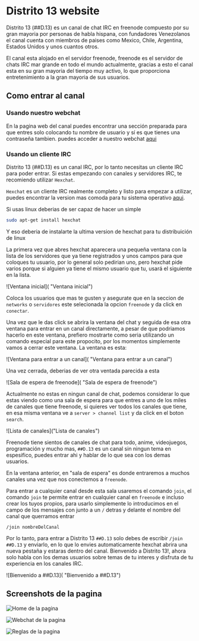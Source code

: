 # Distrito 13 website

<!-- This is the code of the IRC channel ##D.13. Me and the other members of the channel use this repository to work on the webpage -->
Distrito 13 (##D.13) es un canal de chat IRC en freenode compuesto por su gran mayoria por personas de habla hispana, con fundadores Venezolanos el canal cuenta con miembros de paises como Mexico, Chile, Argentina, Estados Unidos y unos cuantos otros.

El canal esta alojado en el servidor freenode, freenode es el servidor de chats IRC mar grande en todo el mundo actualmente, gracias a esto el canal esta en su gran mayoria del tiempo muy activo, lo que proporciona entretenimiento a la gran mayoria de sus usuarios.

## Como entrar al canal

### Usando nuestro webchat
En la pagina web del canal puedes encontrar una sección preparada para que entres solo colocando tu nombre de usuario y sí es que tienes una contraseña tambien. puedes acceder a nuestro webchat [aqui]( www.google.com)

### Usando un cliente IRC
Distrito 13 (##D.13) es un canal IRC, por lo tanto necesitas un cliente IRC para poder entrar. Si estas empezando con canales y servidores IRC, te recomiendo utilizar `Hexchat`.

`Hexchat` es un cliente IRC realmente completo y listo para empezar a utilizar, puedes encontrar la version mas comoda para tu sistema operativo [aqui](https://hexchat.github.io/downloads.html). 

Si usas linux deberias de ser capaz de hacer un simple
```bash
sudo apt-get install hexchat
```
Y eso deberia de instalarte la ultima version de hexchat para tu distribuición de linux

La primera vez que abres hexchat aparecera una pequeña ventana con la lista de los servidores que ya tiene registrados y unos campos para que coloques tu usuario, por lo general solo pedirian uno, pero hexchat pide varios porque si alguien ya tiene el mismo usuario que tu, usará el siguiente en la lista.

![Ventana inicial]( "Ventana inicial")

Coloca los usuarios que mas te gusten y asegurate que en la seccion de `networks` o `servidores` este selecionada la opcion `freenode` y da click en `conectar`.

Una vez que le das click se abrira la ventana del chat y seguida de esa otra ventana para entrar en un canal directamente, a pesar de que podriamos hacerlo en este ventana, prefiero mostrarte como seria utilizando un comando especial para este propocito, por los momentos simplemente vamos a cerrar este ventana. La ventana es esta:

![Ventana para entrar a un canal]( "Ventana para entrar a un canal")

Una vez cerrada, deberias de ver otra ventada parecida a esta

![Sala de espera de freenode]( "Sala de espera de freenode")

Actualmente no estas en ningun canal de chat, podemos considerar lo que estas viendo como una sala de espera para que entres a uno de los miles de canales que tiene freenode, si quieres ver todos los canales que tiene, en esa misma ventana ve a `server > channel list` y da click en el boton `search`.

![Lista de canales]("Lista de canales")

Freenode tiene sientos de canales de chat para todo, anime, videojuegos, programación y mucho mas, `##D.13` es un canal sin ningun tema en espesifico, puedes entrar ahi y hablar de lo que sea con los demas usuarios.

En la ventana anterior, en "sala de espera" es donde entraremos a muchos canales una vez que nos conectemos a `freenode`.

Para entrar a cualquier canal desde esta sala usaremos el comando `join`, el comando `join` te permite entrar en cualquier canal en `freenode` e incluso crear los tuyos propios, para usarlo simplemente lo introducimos en el campo de los mensajes con junto a un `/` detras y delante el nombre del canal que querramos entrar

```/join nombreDelCanal```

Por lo tanto, para entrar a Distrito 13 `##D.13` solo debes de escribir `/join ##D.13` y enviarlo, en lo que lo envies automaticamente hexchat abrira una nueva pestaña y estaras dentro del canal. Bienvenido a Distrito 13!, ahora solo habla con los demas usuarios sobre temas de tu interes y disfruta de tu experiencia en los canales IRC.

![Bienvenido a ##D.13]( "Bienvenido a ##D.13")

## Screenshots de la pagina
![Home de la pagina](https://github.com/GamertodArk/distrito-13-website/blob/first-update/project-screenshots/Screenshot-1.png "Home de la pagina")

![Webchat de la pagina](https://github.com/GamertodArk/distrito-13-website/blob/first-update/project-screenshots/Screenshot-2.png "Webchat de la pagina")

![Reglas de la pagina](https://github.com/GamertodArk/distrito-13-website/blob/first-update/project-screenshots/Screenshot-3.png "Reglas de la pagina")